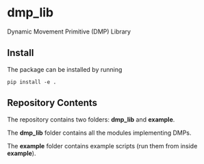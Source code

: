 # dmp_lib
Dynamic Movement Primitive (DMP) Library

## Install ##

The package can be installed by running

```
pip install -e .
```

## Repository Contents ##

The repository contains two folders: __dmp_lib__ and __example__.

The __dmp_lib__ folder contains all the modules implementing DMPs.

The __example__ folder contains example scripts (run them from inside __example__).

